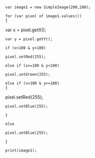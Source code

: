 



	var image1 = new SimpleImage(200,200);

	for (var pixel of image1.values()) 
	{
	
var x = pixel.getX();
    
	var y = pixel.getY();
    
	if (x<100 & y<100)
        
	pixel.setRed(255);
    
	else if (x>=100 & y<100)
        
	pixel.setGreen(255);
    
	else if (x<100 & y>=100) 
	{
	
pixel.setRed(255);
        
	pixel.setBlue(255);
    
	}
    
	else 
        
	pixel.setBlue(255);

	}

	print(image1);